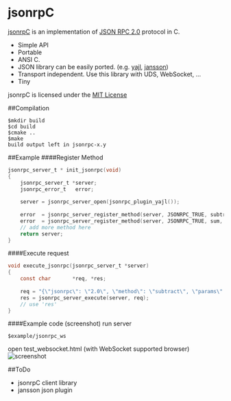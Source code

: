 jsonrpC
=======

[jsonrpC](http://jhlee4bb.github.com/jsonrpC) is an implementation of [JSON RPC 2.0](http://www.jsonrpc.org/specification) protocol in C.
* Simple API
* Portable
 * ANSI C.
 * JSON library can be easily ported. (e.g. [yajl](http://lloyd.github.com/yajl), [jansson](http://www.digip.org/jansson/))
 * Transport independent. Use this library with UDS, WebSocket, ...
* Tiny

jsonrpC is licensed under the [MIT License](http://www.opensource.org/licenses/mit-license.php)

##Compilation
```
$mkdir build
$cd build
$cmake ..
$make
build output left in jsonrpc-x.y
```

##Example
####Register Method
```C
jsonrpc_server_t * init_jsonrpc(void)
{
	jsonrpc_server_t *server;
	jsonrpc_error_t   error;
	
	server = jsonrpc_server_open(jsonrpc_plugin_yajl());
	
	error  = jsonrpc_server_register_method(server, JSONRPC_TRUE, subtract, "subtract", "minuend:i, subtrahend:i");
	error  = jsonrpc_server_register_method(server, JSONRPC_TRUE, sum, "sum", "iii");
	// add more method here
	return server;
}
```
####Execute request
```C
void execute_jsonrpc(jsonrpc_server_t *server)
{
	const char       *req, *res;
	
	req = "{\"jsonrpc\": \"2.0\", \"method\": \"subtract\", \"params\": {\"subtrahend\": 23, \"minuend\": 42}, \"id\": 3}";
	res = jsonrpc_server_execute(server, req);
	// use 'res'
}
```
####Example code (screenshot)
run server
```
$example/jsonrpc_ws
```
open test_websocket.html (with WebSocket supported browser)
![screenshot](http://farm9.staticflickr.com/8454/8062570242_1aea4d2602.jpg)

##ToDo
* jsonrpC client library
* jansson json plugin

